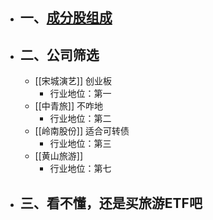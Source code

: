- ## 一、[成分股组成](http://q.10jqka.com.cn/thshy/detail/code/881160/)
- ## 二、公司筛选
	- [[宋城演艺]]  创业板
		- 行业地位：第一
	- [[中青旅]]  不咋地
		- 行业地位：第二
	- [[岭南股份]]  适合可转债
		- 行业地位：第三
	- [[黄山旅游]]
		- 行业地位：第七
- ## 三、看不懂，还是买旅游ETF吧